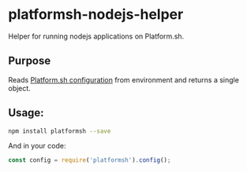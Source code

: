 # platformsh-nodejs-helper

Helper for running nodejs applications on Platform.sh.

## Purpose

Reads [Platform.sh configuration](https://docs.platform.sh/development/variables.html) from environment and returns a single object.

## Usage:
```bash
npm install platformsh --save
```
And in your code:

```javascript
const config = require('platformsh').config();
```
